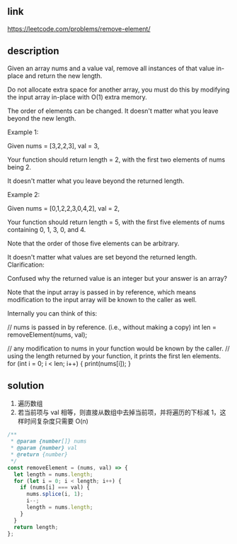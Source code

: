 ## link

https://leetcode.com/problems/remove-element/

## description

Given an array nums and a value val, remove all instances of that value in-place and return the new length.

Do not allocate extra space for another array, you must do this by modifying the input array in-place with O(1) extra memory.

The order of elements can be changed. It doesn't matter what you leave beyond the new length.

Example 1:

Given nums = [3,2,2,3], val = 3,

Your function should return length = 2, with the first two elements of nums being 2.

It doesn't matter what you leave beyond the returned length.

Example 2:

Given nums = [0,1,2,2,3,0,4,2], val = 2,

Your function should return length = 5, with the first five elements of nums containing 0, 1, 3, 0, and 4.

Note that the order of those five elements can be arbitrary.

It doesn't matter what values are set beyond the returned length.
Clarification:

Confused why the returned value is an integer but your answer is an array?

Note that the input array is passed in by reference, which means modification to the input array will be known to the caller as well.

Internally you can think of this:

// nums is passed in by reference. (i.e., without making a copy)
int len = removeElement(nums, val);

// any modification to nums in your function would be known by the caller.
// using the length returned by your function, it prints the first len elements.
for (int i = 0; i < len; i++) {
print(nums[i]);
}

## solution

1. 遍历数组
2. 若当前项与 val 相等，则直接从数组中去掉当前项，并将遍历的下标减 1，这样时间复杂度只需要 O(n)

```javascript
/**
 * @param {number[]} nums
 * @param {number} val
 * @return {number}
 */
const removeElement = (nums, val) => {
  let length = nums.length;
  for (let i = 0; i < length; i++) {
    if (nums[i] === val) {
      nums.splice(i, 1);
      i--;
      length = nums.length;
    }
  }
  return length;
};
```
